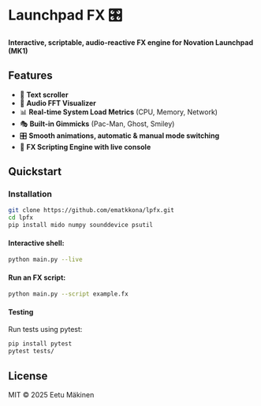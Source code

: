 # Launchpad FX 🎛️

**Interactive, scriptable, audio-reactive FX engine for Novation Launchpad (MK1)**

## Features

- 🌊 **Text scroller**
- 🎵 **Audio FFT Visualizer**
- 📊 **Real-time System Load Metrics** (CPU, Memory, Network)
- 🎭 **Built-in Gimmicks** (Pac-Man, Ghost, Smiley)
- 🎛️ **Smooth animations, automatic & manual mode switching**
- 📝 **FX Scripting Engine with live console**
  
## Quickstart

### Installation
```bash
git clone https://github.com/ematkkona/lpfx.git
cd lpfx
pip install mido numpy sounddevice psutil
```
#### Interactive shell:
```bash
python main.py --live
```
#### Run an FX script:
```bash
python main.py --script example.fx
```
#### Testing
Run tests using pytest:
```bash
pip install pytest
pytest tests/
```

## License
MIT © 2025 Eetu Mäkinen
